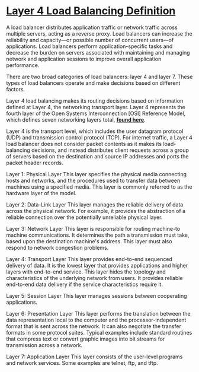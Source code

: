 # **[Layer 4 Load Balancing Definition](https://www.vmware.com/topics/layer-4-load-balancing)**

A load balancer distributes application traffic or network traffic across multiple servers, acting as a reverse proxy. Load balancers can increase the reliability and capacity—or possible number of concurrent users—of applications. Load balancers perform application-specific tasks and decrease the burden on servers associated with maintaining and managing network and application sessions to improve overall application performance.

There are two broad categories of load balancers: layer 4 and layer 7. These types of load balancers operate and make decisions based on different factors.

Layer 4 load balancing makes its routing decisions based on information defined at Layer 4, the networking transport layer. Layer 4 represents the fourth layer of the Open Systems Interconnection [OSI] Reference Model, which defines seven networking layers total, **[found here](https://docs.oracle.com/cd/E19504-01/802-5886/intro-45828/index.html)**.

Layer 4 is the transport level, which includes the user datagram protocol (UDP) and transmission control protocol (TCP). For internet traffic, a Layer 4 load balancer does not consider packet contents as it makes its load-balancing decisions, and instead distributes client requests across a group of servers based on the destination and source IP addresses and ports the packet header records.

Layer 1: Physical Layer
This layer specifies the physical media connecting hosts and networks, and the procedures used to transfer data between machines using a specified media. This layer is commonly referred to as the hardware layer of the model.

Layer 2: Data-Link Layer
This layer manages the reliable delivery of data across the physical network. For example, it provides the abstraction of a reliable connection over the potentially unreliable physical layer.

Layer 3: Network Layer
This layer is responsible for routing machine-to machine communications. It determines the path a transmission must take, based upon the destination machine's address. This layer must also respond to network congestion problems.

Layer 4: Transport Layer
This layer provides end-to-end sequenced delivery of data. It is the lowest layer that provides applications and higher layers with end-to-end service. This layer hides the topology and characteristics of the underlying network from users. It provides reliable end-to-end data delivery if the service characteristics require it.

Layer 5: Session Layer
This layer manages sessions between cooperating applications.

Layer 6: Presentation Layer
This layer performs the translation between the data representation local to the computer and the processor-independent format that is sent across the network. It can also negotiate the transfer formats in some protocol suites. Typical examples include standard routines that compress text or convert graphic images into bit streams for transmission across a network.

Layer 7: Application Layer
This layer consists of the user-level programs and network services. Some examples are telnet, ftp, and tftp.
